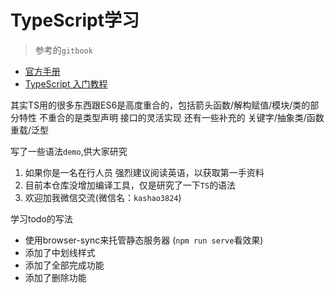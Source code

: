 # TypeScript学习

> 参考的`gitbook`

- [官方手册](https://legacy.gitbook.com/book/zhongsp/typescript-handbook/details)
- [TypeScript 入门教程](https://legacy.gitbook.com/book/xcatliu/typescript-tutorial/details)

其实TS用的很多东西跟ES6是高度重合的，包括箭头函数/解构赋值/模块/类的部分特性
不重合的是类型声明 接口的灵活实现 还有一些补充的 关键字/抽象类/函数重载/泛型

写了一些语法`demo`,供大家研究

1. 如果你是一名在行人员 强烈建议阅读英语，以获取第一手资料
2. 目前本仓库没增加编译工具，仅是研究了一下`TS`的语法
3. 欢迎加我微信交流(微信名：`kashao3824`)

学习todo的写法

- 使用browser-sync来托管静态服务器 (`npm run serve`看效果)
- 添加了中划线样式
- 添加了全部完成功能
- 添加了删除功能